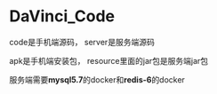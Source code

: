 # DaVinci_Code
code是手机端源码，
server是服务端源码

apk是手机端安装包，
resource里面的jar包是服务端jar包

服务端需要**mysql5.7**的docker和**redis-6**的docker
